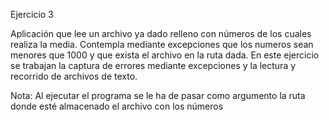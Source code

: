 Ejercicio 3

Aplicación que lee un archivo ya dado relleno con números de los cuales realiza la media.
Contempla mediante excepciones que los numeros sean menores que 1000 y que exista el archivo en la ruta dada.
En este ejercicio se trabajan la captura de errores mediante excepciones y la lectura y recorrido de archivos de texto.

Nota: Al ejecutar el programa se le ha de pasar como argumento la ruta donde esté almacenado el archivo con los números